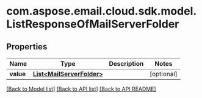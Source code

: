 
# com.aspose.email.cloud.sdk.model.ListResponseOfMailServerFolder

## Properties
Name | Type | Description | Notes
------------ | ------------- | ------------- | -------------
**value** | [**List&lt;MailServerFolder&gt;**](MailServerFolder.md) |  |  [optional]


    
    


[[Back to Model list]](README.md#documentation-for-models) [[Back to API list]](README.md#documentation-for-api-endpoints) [[Back to API README]](README.md)


